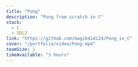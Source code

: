 ```yaml
---
title: "Pong"
description: "Pong from scratch in C"
stack:
  - C
  - SDL2
link: "https://github.com/magikdidi24/Pong_in_C"
cover: "/portfolio/video/Pong.mp4"
teamSize: 1
timeAvailable: "3 hours"
---
```

